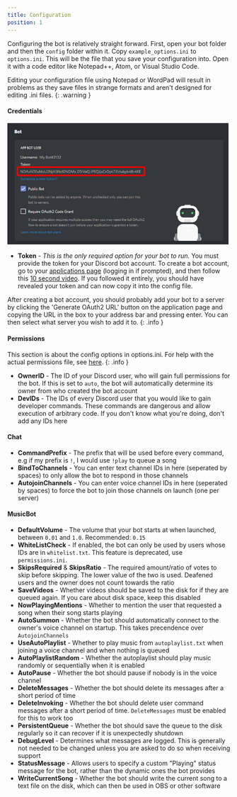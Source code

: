 ```yaml
---
title: Configuration
position: 1
---
```


Configuring the bot is relatively straight forward. First, open your bot folder and then the `config` folder within it. Copy `example_options.ini` to `options.ini`. This will be the file that you save your configuration into. Open it with a code editor like Notepad++, Atom, or Visual Studio Code.

Editing your configuration file using Notepad or WordPad will result in problems as they save files in strange formats and aren't designed for editing .ini files.
{: .warning }

#### Credentials

<img class="doc-img" src="images/token.png" alt="Token" style="width: 500px;"/>

- **Token** - *This is the only required option for your bot to run.* You must provide the token for your Discord bot account. To create a bot account, go to your [applications page](https://discordapp.com/developers/applications/me) (logging in if prompted), and then follow this [10 second video](https://drive.google.com/file/d/1wZG_TBVfjQfj0CEYaRTzS60D-cbfeeYZ/view). If you followed it entirely, you should have revealed your token and can now copy it into the config file.

After creating a bot account, you should probably add your bot to a server by clicking the 'Generate OAuth2 URL' button on the application page and copying the URL in the box to your address bar and pressing enter. You can then select what server you wish to add it to.
{: .info }

#### Permissions

This section is about the config options in options.ini. For help with the actual permissions file, see [here](#guidespermissions).
{: .info }

- **OwnerID** - The ID of your Discord user, who will gain full permissions for the bot. If this is set to `auto`, the bot will automatically determine its owner from who created the bot account
- **DevIDs** - The IDs of every Discord user that you would like to gain developer commands. These commands are dangerous and allow execution of arbitrary code. If you don't know what you're doing, don't add any IDs here

#### Chat

- **CommandPrefix** - The prefix that will be used before every command, e.g if my prefix is `!`, I would use `!play` to queue a song
- **BindToChannels** - You can enter text channel IDs in here (seperated by spaces) to only allow the bot to respond in those channels
- **AutojoinChannels** - You can enter voice channel IDs in here (seperated by spaces) to force the bot to join those channels on launch (one per server)

#### MusicBot

- **DefaultVolume** - The volume that your bot starts at when launched, between `0.01` and `1.0`. Recommended: `0.15`
- **WhiteListCheck** - If enabled, the bot can only be used by users whose IDs are in `whitelist.txt`. This feature is deprecated, use `permissions.ini`.
- **SkipsRequired** & **SkipsRatio** - The required amount/ratio of votes to skip before skipping. The lower value of the two is used. Deafened users and the owner does not count towards the ratio
- **SaveVideos** - Whether videos should be saved to the disk for if they are queued again. If you care about disk space, keep this disabled
- **NowPlayingMentions** - Whether to mention the user that requested a song when their song starts playing
- **AutoSummon** - Whether the bot should automatically connect to the owner's voice channel on startup. This takes precendence over `AutojoinChannels`
- **UseAutoPlaylist** - Whether to play music from `autoplaylist.txt` when joining a voice channel and when nothing is queued
- **AutoPlaylistRandom** - Whether the autoplaylist should play music randomly or sequentially when it is enabled
- **AutoPause** - Whether the bot should pause if nobody is in the voice channel
- **DeleteMessages** - Whether the bot should delete its messages after a short period of time
- **DeleteInvoking** - Whether the bot should delete user command messages after a short period of time. `DeleteMessages` must be enabled for this to work too
- **PersistentQueue** - Whether the bot should save the queue to the disk regularly so it can recover if it is unexpectedly shutdown
- **DebugLevel** - Determines what messages are logged. This is generally not needed to be changed unless you are asked to do so when receiving support
- **StatusMessage** - Allows users to specify a custom "Playing" status message for the bot, rather than the dynamic ones the bot provides
- **WriteCurrentSong** - Whether the bot should write the current song to a text file on the disk, which can then be used in OBS or other software